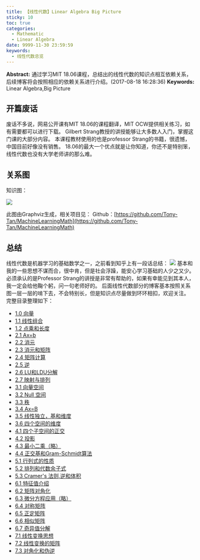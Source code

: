 ```yaml
---
title: 【线性代数】Linear Algebra Big Picture
sticky: 10
toc: true
categories:
  - Mathematic
  - Linear Algebra
date: 9999-11-30 23:59:59
keywords:
  - 线性代数总览
---
```

**Abstract:** 通过学习MIT 18.06课程，总结出的线性代数的知识点相互依赖关系，后续博客将会按照相应的依赖关系进行介绍。(2017-08-18 16:28:36)
**Keywords:** Linear Algebra,Big Picture
<!--more-->



## 开篇废话
废话不多说，网易公开课有MIT 18.06的课程翻译，MIT OCW提供相关练习，如有需要都可以进行下载。
Gilbert Strang教授的讲授能够让大多数人入门，掌握这门课的大部分内容。
本课程教材使用的也是professor Strang的书籍，很遗憾，中国目前好像没有销售。
18.06的最大一个优点就是让你知道，你还不是特别笨，线性代数也没有大学老师讲的那么难。

## 关系图
知识图：

![](https://raw.githubusercontent.com/Tony-Tan/MachineLearningMath/master/LinearAlgebra.png)

此图由Graphviz生成，相关项目见：
Github：[https://github.com/Tony-Tan/MachineLearningMath](https://github.com/Tony-Tan/MachineLearningMath)

## 总结
线性代数是机器学习的基础数学之一，之前看到知乎上有一段话总结：
![](https://tony4ai-1251394096.cos.ap-hongkong.myqcloud.com/blog_images/Math-Linear_Algebra_big_picture/zhihu.png)
基本和我的一些思想不谋而合，很中肯，但是社会浮躁，能安心学习基础的人少之又少。
必须承认的是Professor Strang的讲授是非常有帮助的，如果有幸能见到其本人，我一定会给他鞠个躬，问一句老师好的。
后面线性代数部分的博客基本按照关系图一层一层的啃下去，不会特别长，但是知识点尽量做到环环相扣，欢迎关注。
完整目录整理如下：
- [1.0 向量](http://www.face2ai.com/Math-Linear-Algebra-Chapter-1-0/)
- [1.1 线性组合](http://www.face2ai.com/Math-Linear-Algebra-Chapter-1-1/)
- [1.2 点乘和长度](http://www.face2ai.com/Math-Linear-Algebra-Chapter-1-2/)
- [2.1 Ax=b](http://www.face2ai.com/Math-Linear-Algebra-Chapter-2-1/)
- [2.2 消元](http://www.face2ai.com/Math-Linear-Algebra-Chapter-2-2/)
- [2.3 消元和矩阵](http://www.face2ai.com/Math-Linear-Algebra-Chapter-2-3/)
- [2.4 矩阵计算](http://www.face2ai.com/Math-Linear-Algebra-Chapter-2-4/)
- [2.5 逆](http://www.face2ai.com/Math-Linear-Algebra-Chapter-2-5/)
- [2.6 LU和LDU分解](http://www.face2ai.com/Math-Linear-Algebra-Chapter-2-6/)
- [2.7 映射与排列](http://www.face2ai.com/Math-Linear-Algebra-Chapter-2-7/)
- [3.1 向量空间](http://www.face2ai.com/Math-Linear-Algebra-Chapter-3-1/)
- [3.2 Null 空间](http://www.face2ai.com/Math-Linear-Algebra-Chapter-3-2/)
- [3.3 秩](http://www.face2ai.com/Math-Linear-Algebra-Chapter-3-3/)
- [3.4 Ax=B](http://www.face2ai.com/Math-Linear-Algebra-Chapter-3-4/)
- [3.5 线性独立，基和维度](http://www.face2ai.com/Math-Linear-Algebra-Chapter-3-5/)
- [3.6 四个空间的维度](http://www.face2ai.com/Math-Linear-Algebra-Chapter-3-6/)
- [4.1 四个子空间的正交](http://www.face2ai.com/Math-Linear-Algebra-Chapter-4-1/)
- [4.2 投影](http://www.face2ai.com/Math-Linear-Algebra-Chapter-4-2/)
- [4.3 最小二乘（略）](http://www.face2ai.com/Math-Linear-Algebra-Chapter-4-3/)
- [4.4 正交基和Gram-Schmidt算法](http://www.face2ai.com/Math-Linear-Algebra-Chapter-4-4/)
- [5.1 行列式的性质](http://www.face2ai.com/Math-Linear-Algebra-Chapter-5-1/)
- [5.2 排列和代数余子式](http://www.face2ai.com/Math-Linear-Algebra-Chapter-5-2/)
- [5.3 Cramer's 法则,逆和体积](http://www.face2ai.com/Math-Linear-Algebra-Chapter-5-3/)
- [6.1 特征值介绍](http://www.face2ai.com/Math-Linear-Algebra-Chapter-6-1/)
- [6.2 矩阵对角化](http://www.face2ai.com/Math-Linear-Algebra-Chapter-6-2/)
- [6.3 微分方程应用（略）](http://www.face2ai.com/Math-Linear-Algebra-Chapter-6-3/)
- [6.4 对称矩阵](http://www.face2ai.com/Math-Linear-Algebra-Chapter-6-4/)
- [6.5 正定矩阵](http://www.face2ai.com/Math-Linear-Algebra-Chapter-6-5/)
- [6.6 相似矩阵](http://www.face2ai.com/Math-Linear-Algebra-Chapter-6-6/)
- [6.7 奇异值分解](http://www.face2ai.com/Math-Linear-Algebra-Chapter-6-7/)
- [7.1 线性变换思想](http://www.face2ai.com/Math-Linear-Algebra-Chapter-7-1/)
- [7.2 线性变换的矩阵](http://www.face2ai.com/Math-Linear-Algebra-Chapter-7-2/)
- [7.3 对角化和伪逆](http://www.face2ai.com/Math-Linear-Algebra-Chapter-7-3/)
